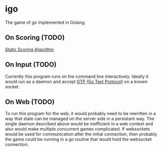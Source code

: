 # igo

The game of go implemented in Golang.

## On Scoring (TODO)

[Static Scoring Algorithm][0]

## On Input (TODO)

Currently this program runs on the command line interactively. Ideally it would
run as a daemon and accept [GTP (Go Text Protocol)][1] on a known socket.

## On Web (TODO)

To run this program for the web, it would probably need to be rewritten in a
way that state can be managed on the server side in a persistant way. The
single daemon described above would be inefficient in a web context and also
would make multiple concurrent games complicated. If websockets would be used
for communication after the initial connection, then probably the game could be
running in a go routine that would hold the websocket connection.

[0]: https://www.oipaz.net/Carta.pdf
[1]: https://www.lysator.liu.se/~gunnar/gtp/gtp2-spec-draft2/gtp2-spec.html
